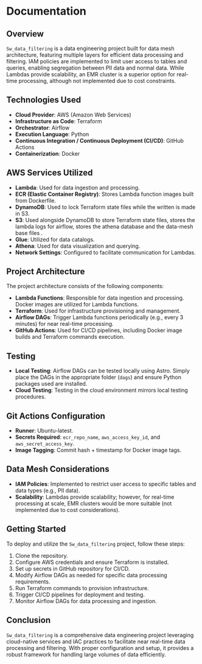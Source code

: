 # Documentation

## Overview

`Sw_data_filtering` is a data engineering project built for data mesh architecture, featuring multiple layers for efficient data processing and filtering. IAM policies are implemented to limit user access to tables and queries, enabling segregation between PII data and normal data. While Lambdas provide scalability, an EMR cluster is a superior option for real-time processing, although not implemented due to cost constraints.

## Technologies Used

- **Cloud Provider**: AWS (Amazon Web Services)
- **Infrastructure as Code**: Terraform
- **Orchestrator**: Airflow
- **Execution Language**: Python
- **Continuous Integration / Continuous Deployment (CI/CD)**: GitHub Actions
- **Containerization**: Docker

## AWS Services Utilized

- **Lambda**: Used for data ingestion and processing.
- **ECR (Elastic Container Registry)**: Stores Lambda function images built from Dockerfile.
- **DynamoDB**: Used to lock Terraform state files while the written is made in S3.
- **S3**: Used alongside DynamoDB to store Terraform state files, stores the lambda logs for airflow, stores the athena database and the data-mesh base files .
- **Glue**: Utilized for data catalogs.
- **Athena**: Used for data visualization and querying.
- **Network Settings**: Configured to facilitate communication for Lambdas.

## Project Architecture

The project architecture consists of the following components:

- **Lambda Functions**: Responsible for data ingestion and processing. Docker images are utilized for Lambda functions.
- **Terraform**: Used for infrastructure provisioning and management.
- **Airflow DAGs**: Trigger Lambda functions periodically (e.g., every 3 minutes) for near real-time processing.
- **GitHub Actions**: Used for CI/CD pipelines, including Docker image builds and Terraform commands execution.

## Testing

- **Local Testing**: Airflow DAGs can be tested locally using Astro. Simply place the DAGs in the appropriate folder (`dags`) and ensure Python packages used are installed.
- **Cloud Testing**: Testing in the cloud environment mirrors local testing procedures.

## Git Actions Configuration

- **Runner**: Ubuntu-latest.
- **Secrets Required**: `ecr_repo_name`, `aws_access_key_id`, and `aws_secret_access_key`.
- **Image Tagging**: Commit hash + timestamp for Docker image tags.

## Data Mesh Considerations

- **IAM Policies**: Implemented to restrict user access to specific tables and data types (e.g., PII data).
- **Scalability**: Lambdas provide scalability; however, for real-time processing at scale, EMR clusters would be more suitable (not implemented due to cost considerations).

## Getting Started

To deploy and utilize the `Sw_data_filtering` project, follow these steps:

1. Clone the repository.
2. Configure AWS credentials and ensure Terraform is installed.
3. Set up secrets in GitHub repository for CI/CD.
4. Modify Airflow DAGs as needed for specific data processing requirements.
5. Run Terraform commands to provision infrastructure.
6. Trigger CI/CD pipelines for deployment and testing.
7. Monitor Airflow DAGs for data processing and ingestion.

## Conclusion

`Sw_data_filtering` is a comprehensive data engineering project leveraging cloud-native services and IAC practices to facilitate near real-time data processing and filtering. With proper configuration and setup, it provides a robust framework for handling large volumes of data efficiently.

